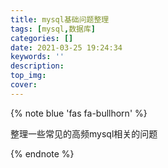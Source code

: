 ```yaml
---
title: mysql基础问题整理
tags: [mysql,数据库]
categories: []
date: 2021-03-25 19:24:34
keywords: ''
description:
top_img:
cover:
---
```


{% note blue 'fas fa-bullhorn' %}

整理一些常见的高频mysql相关的问题

{% endnote %}